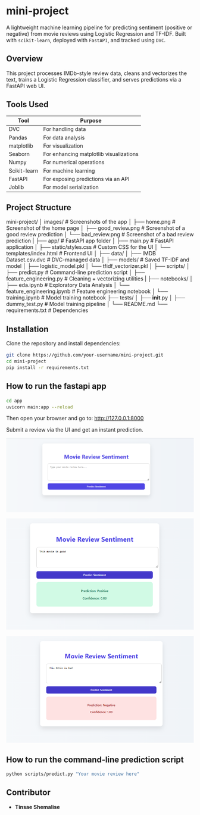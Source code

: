 # mini-project

A lightweight machine learning pipeline for predicting sentiment (positive or negative) from movie reviews using Logistic Regression and TF-IDF. Built with `scikit-learn`, deployed with `FastAPI`, and tracked using `DVC`.

## Overview

This project processes IMDb-style review data, cleans and vectorizes the text, trains a Logistic Regression classifier, and serves predictions via a FastAPI web UI.

## Tools Used

| Tool         | Purpose                                 |
| ------------ | --------------------------------------- |
| DVC          | For handling data                       |
| Pandas       | For data analysis                       |
| matplotlib   | For visualization                       |
| Seaborn      | For enhancing matplotlib visualizations |
| Numpy        | For numerical operations                |
| Scikit-learn | For machine learning                    |
| FastAPI      | For exposing predictions via an API     |
| Joblib       | For model serialization                 |

## Project Structure

mini-project/
│ images/ # Screenshots of the app
│ ├── home.png # Screenshot of the home page
│ ├── good_review.png # Screenshot of a good review prediction
│ └── bad_review.png # Screenshot of a bad review prediction
|
├── app/ # FastAPI app folder
│ ├── main.py # FastAPI application
│ ├── static/styles.css # Custom CSS for the UI
│ └── templates/index.html # Frontend UI
│
├── data/
│ ├── IMDB Dataset.csv.dvc # DVC-managed data
│
├── models/ # Saved TF-IDF and model
│ ├── logistic_model.pkl
│ └── tfidf_vectorizer.pkl
│
├── scripts/
│ ├── predict.py # Command-line prediction script
│ ├── feature_engineering.py # Cleaning + vectorizing utilities
|
├── notebooks/
│ ├── eda.ipynb # Exploratory Data Analysis
│ └── feature_engineering.ipynb # Feature engineering notebook
│ └── training.ipynb # Model training notebook
├── tests/
│ ├── **init**.py
│ ├── dummy_test.py # Model training pipeline
│
└── README.md
└── requirements.txt # Dependencies

## Installation

Clone the repository and install dependencies:

```bash
git clone https://github.com/your-username/mini-project.git
cd mini-project
pip install -r requirements.txt
```

## How to run the fastapi app

```bash
cd app
uvicorn main:app --reload
```

Then open your browser and go to: http://127.0.0.1:8000

Submit a review via the UI and get an instant prediction.

![FastAPI Sentiment App Screenshot](images/home.png)

![Good review screenshot](images/good_review.png)

![Bad review screenshot](images/bad_review.png)

## How to run the command-line prediction script

```bash
python scripts/predict.py "Your movie review here"
```

## Contributor

- **Tinsae Shemalise**
